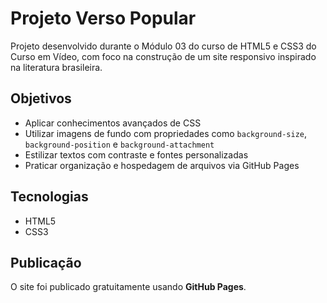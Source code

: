 # Projeto Verso Popular

Projeto desenvolvido durante o Módulo 03 do curso de HTML5 e CSS3 do Curso em Vídeo, com foco na construção de um site responsivo inspirado na literatura brasileira.

## Objetivos
- Aplicar conhecimentos avançados de CSS
- Utilizar imagens de fundo com propriedades como `background-size`, `background-position` e `background-attachment`
- Estilizar textos com contraste e fontes personalizadas
- Praticar organização e hospedagem de arquivos via GitHub Pages

## Tecnologias
- HTML5
- CSS3

## Publicação
O site foi publicado gratuitamente usando **GitHub Pages**.
